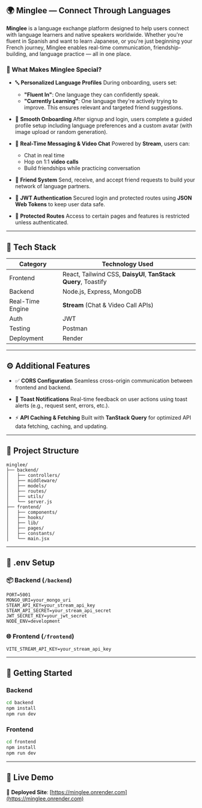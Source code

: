 
## 🌍 Minglee — Connect Through Languages

**Minglee** is a language exchange platform designed to help users connect with language learners and native speakers worldwide. Whether you're fluent in Spanish and want to learn Japanese, or you're just beginning your French journey, Minglee enables real-time communication, friendship-building, and language practice — all in one place.

### 🧠 What Makes Minglee Special?

* 🔤 **Personalized Language Profiles**
  During onboarding, users set:

  * **"Fluent In"**: One language they can confidently speak.
  * **"Currently Learning"**: One language they're actively trying to improve.
    This ensures relevant and targeted friend suggestions.

* 📄 **Smooth Onboarding**
  After signup and login, users complete a guided profile setup including language preferences and a custom avatar (with image upload or random generation).

* 💬 **Real-Time Messaging & Video Chat**
  Powered by **Stream**, users can:

  * Chat in real time
  * Hop on 1:1 **video calls**
  * Build friendships while practicing conversation

* 👥 **Friend System**
  Send, receive, and accept friend requests to build your network of language partners.

* 🔐 **JWT Authentication**
  Secured login and protected routes using **JSON Web Tokens** to keep user data safe.

* 🚦 **Protected Routes**
  Access to certain pages and features is restricted unless authenticated.

---

## 🔧 Tech Stack

| Category         | Technology Used                                                |
| ---------------- | -------------------------------------------------------------- |
| Frontend         | React, Tailwind CSS, **DaisyUI**, **TanStack Query**, Toastify |
| Backend          | Node.js, Express, MongoDB                                      |
| Real-Time Engine | **Stream** (Chat & Video Call APIs)                            |
| Auth             | JWT                                                            |
| Testing          | Postman                                                        |
| Deployment       | Render                                                         |

---

## ⚙️ Additional Features

* ✅ **CORS Configuration**
  Seamless cross-origin communication between frontend and backend.

* 🌟 **Toast Notifications**
  Real-time feedback on user actions using toast alerts (e.g., request sent, errors, etc.).

* ⚡ **API Caching & Fetching**
  Built with **TanStack Query** for optimized API data fetching, caching, and updating.

---

## 📁 Project Structure

```
minglee/
├── backend/
│   ├── controllers/
│   ├── middleware/
│   ├── models/
│   ├── routes/
│   ├── utils/
│   └── server.js
├── frontend/
│   ├── components/
│   ├── hooks/
│   ├── lib/
│   ├── pages/
│   ├── constants/
│   └── main.jsx
```

---

## 🔐 .env Setup

### 📦 Backend (`/backend`)

```
PORT=5001
MONGO_URI=your_mongo_uri
STEAM_API_KEY=your_stream_api_key
STEAM_API_SECRET=your_stream_api_secret
JWT_SECRET_KEY=your_jwt_secret
NODE_ENV=development
```

### 🌐 Frontend (`/frontend`)

```
VITE_STREAM_API_KEY=your_stream_api_key
```

---

## 🧪 Getting Started

### Backend

```bash
cd backend
npm install
npm run dev
```

### Frontend

```bash
cd frontend
npm install
npm run dev
```

---

## 🚀 Live Demo

🔗 **Deployed Site**: [https://minglee.onrender.com](https://minglee.onrender.com)



